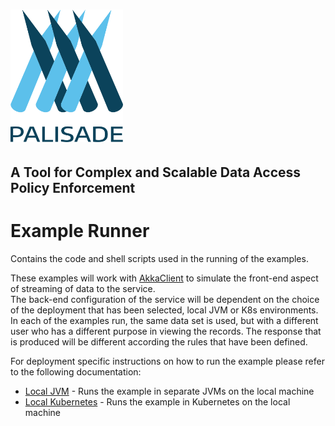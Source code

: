 <!--
 Copyright 2018-2021 Crown Copyright

 Licensed under the Apache License, Version 2.0 (the "License");
 you may not use this file except in compliance with the License.
 You may obtain a copy of the License at

     http://www.apache.org/licenses/LICENSE-2.0

 Unless required by applicable law or agreed to in writing, software
 distributed under the License is distributed on an "AS IS" BASIS,
 WITHOUT WARRANTIES OR CONDITIONS OF ANY KIND, either express or implied.
 See the License for the specific language governing permissions and
 limitations under the License.
-->
# <img src="../logos/logo.svg" width="180">

## A Tool for Complex and Scalable Data Access Policy Enforcement

# Example Runner
Contains the code and shell scripts used in the running of the examples.

These examples will work with [AkkaClient](https://doc.akka.io/docs/akka-http/current/client-side/index.html) to simulate the front-end aspect of streaming of data to the service.  
The back-end configuration of the service will be dependent on the choice of the deployment that has been selected, local JVM or K8s environments.
In each of the examples run, the same data set is used, but with a different user who has a different purpose in viewing the records.
The response that is produced will be different according the rules that have been defined.

For deployment specific instructions on how to run the example please refer to the following documentation:
- [Local JVM](../deployment-jvm/local-jvm/README.md) - Runs the example in separate JVMs on the local machine
- [Local Kubernetes](../deployment-k8s/local-k8s/README.md) - Runs the example in Kubernetes on the local machine